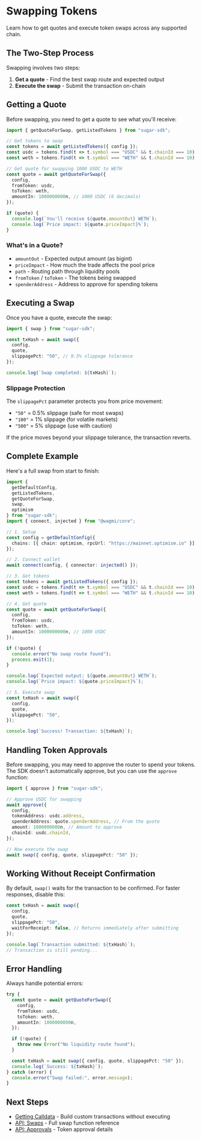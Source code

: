 # Swapping Tokens

Learn how to get quotes and execute token swaps across any supported chain.

## The Two-Step Process

Swapping involves two steps:

1. **Get a quote** - Find the best swap route and expected output
2. **Execute the swap** - Submit the transaction on-chain

## Getting a Quote

Before swapping, you need to get a quote to see what you'll receive:

```typescript
import { getQuoteForSwap, getListedTokens } from "sugar-sdk";

// Get tokens to swap
const tokens = await getListedTokens({ config });
const usdc = tokens.find(t => t.symbol === "USDC" && t.chainId === 10);
const weth = tokens.find(t => t.symbol === "WETH" && t.chainId === 10);

// Get quote for swapping 1000 USDC to WETH
const quote = await getQuoteForSwap({
  config,
  fromToken: usdc,
  toToken: weth,
  amountIn: 1000000000n, // 1000 USDC (6 decimals)
});

if (quote) {
  console.log(`You'll receive ${quote.amountOut} WETH`);
  console.log(`Price impact: ${quote.priceImpact}%`);
}
```

### What's in a Quote?

- `amountOut` - Expected output amount (as bigint)
- `priceImpact` - How much the trade affects the pool price
- `path` - Routing path through liquidity pools
- `fromToken` / `toToken` - The tokens being swapped
- `spenderAddress` - Address to approve for spending tokens

## Executing a Swap

Once you have a quote, execute the swap:

```typescript
import { swap } from "sugar-sdk";

const txHash = await swap({
  config,
  quote,
  slippagePct: "50", // 0.5% slippage tolerance
});

console.log(`Swap completed: ${txHash}`);
```

### Slippage Protection

The `slippagePct` parameter protects you from price movement:

- `"50"` = 0.5% slippage (safe for most swaps)
- `"100"` = 1% slippage (for volatile markets)
- `"500"` = 5% slippage (use with caution)

If the price moves beyond your slippage tolerance, the transaction reverts.

## Complete Example

Here's a full swap from start to finish:

```typescript
import {
  getDefaultConfig,
  getListedTokens,
  getQuoteForSwap,
  swap,
  optimism
} from "sugar-sdk";
import { connect, injected } from "@wagmi/core";

// 1. Setup
const config = getDefaultConfig({
  chains: [{ chain: optimism, rpcUrl: "https://mainnet.optimism.io" }]
});

// 2. Connect wallet
await connect(config, { connector: injected() });

// 3. Get tokens
const tokens = await getListedTokens({ config });
const usdc = tokens.find(t => t.symbol === "USDC" && t.chainId === 10);
const weth = tokens.find(t => t.symbol === "WETH" && t.chainId === 10);

// 4. Get quote
const quote = await getQuoteForSwap({
  config,
  fromToken: usdc,
  toToken: weth,
  amountIn: 1000000000n, // 1000 USDC
});

if (!quote) {
  console.error("No swap route found");
  process.exit(1);
}

console.log(`Expected output: ${quote.amountOut} WETH`);
console.log(`Price impact: ${quote.priceImpact}%`);

// 5. Execute swap
const txHash = await swap({
  config,
  quote,
  slippagePct: "50",
});

console.log(`Success! Transaction: ${txHash}`);
```

## Handling Token Approvals

Before swapping, you may need to approve the router to spend your tokens. The SDK doesn't automatically approve, but you can use the `approve` function:

```typescript
import { approve } from "sugar-sdk";

// Approve USDC for swapping
await approve({
  config,
  tokenAddress: usdc.address,
  spenderAddress: quote.spenderAddress, // From the quote
  amount: 1000000000n, // Amount to approve
  chainId: usdc.chainId,
});

// Now execute the swap
await swap({ config, quote, slippagePct: "50" });
```

## Working Without Receipt Confirmation

By default, `swap()` waits for the transaction to be confirmed. For faster responses, disable this:

```typescript
const txHash = await swap({
  config,
  quote,
  slippagePct: "50",
  waitForReceipt: false, // Returns immediately after submitting
});

console.log(`Transaction submitted: ${txHash}`);
// Transaction is still pending...
```

## Error Handling

Always handle potential errors:

```typescript
try {
  const quote = await getQuoteForSwap({
    config,
    fromToken: usdc,
    toToken: weth,
    amountIn: 1000000000n,
  });

  if (!quote) {
    throw new Error("No liquidity route found");
  }

  const txHash = await swap({ config, quote, slippagePct: "50" });
  console.log(`Success: ${txHash}`);
} catch (error) {
  console.error("Swap failed:", error.message);
}
```

## Next Steps

- [Getting Calldata](/calldata) - Build custom transactions without executing
- [API: Swaps](/api/swaps) - Full swap function reference
- [API: Approvals](/api/approvals) - Token approval details

